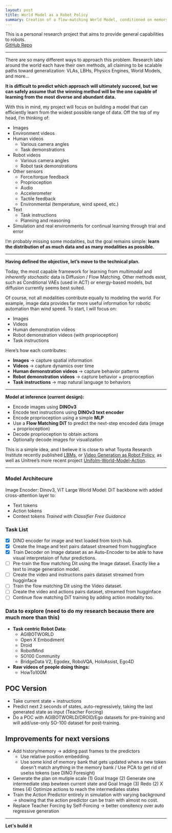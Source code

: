 ```yaml
---
layout: post
title: World Model as a Robot Policy
summary: Creation of a flow-matching World Model, conditioned on memory, text, and actions.
---
```

<!--more-->

This is a personal research project that aims to provide general capabilities to robots.  
[GitHub Repo](https://github.com/GauthierBassereau/A-R-G-O-S)

---

There are so many different ways to approach this problem. Research labs around the world each have their own methods, all claiming to be scalable paths toward generalization: VLAs, LBHs, Physics Engines, World Models, and more...

**It is difficult to predict which approach will ultimately succeed, but we can safely assume that the winning method will be the one capable of learning from the most diverse and abundant data.**

With this in mind, my project will focus on building a model that can efficiently learn from the widest possible range of data. Off the top of my head, I’m thinking of:

- Images  
- Environment videos  
- Human videos  
  - Various camera angles  
  - Task demonstrations  
- Robot videos  
  - Various camera angles  
  - Robot task demonstrations  
- Other sensors  
  - Force/torque feedback  
  - Proprioception  
  - Audio  
  - Accelerometer  
  - Tactile feedback  
  - Environmental (temperature, wind speed, etc.)  
- Text  
  - Task instructions  
  - Planning and reasoning  
- Simulation and real environments for continual learning through trial and error  

I’m probably missing some modalities, but the goal remains simple: **learn the distribution of as much data and as many modalities as possible.**

---

**Having defined the objective, let’s move to the technical plan.**

Today, the most capable framework for learning from *multimodal* and *inherently stochastic* data is Diffusion / Flow Matching. Other methods exist, such as Conditional VAEs (used in ACT) or energy-based models, but diffusion currently seems best suited.

Of course, not all modalities contribute equally to modeling the world. For example, image data provides far more useful information for robotic automation than wind speed. To start, I will focus on:

- Images  
- Videos  
- Human demonstration videos  
- Robot demonstration videos (with proprioception)  
- Task instructions  

Here’s how each contributes:  
- **Images** → capture spatial information  
- **Videos** → capture dynamics over time  
- **Human demonstration videos** → capture behavior patterns  
- **Robot demonstration videos** → capture behavior + proprioception  
- **Task instructions** → map natural language to behaviors  

---

**Model at inference (current design):**

- Encode images using **DINOv3**  
- Encode text instructions using **DINOv3 text encoder**  
- Encode proprioception using a simple **MLP**
- Use a **Flow Matching DiT** to predict the next-step encoded data (image + proprioception)  
- Decode proprioception to obtain actions  
- Optionally decode images for visualization  

This is a simple idea, and I believe it is close to what Toyota Research Institute recently published [LBMs](https://arxiv.org/pdf/2504.02792), or [Video Generation as Robot Policy](https://arxiv.org/pdf/2508.00795), as well as Unitree’s more recent project [Unifolm-World-Model-Action](https://github.com/unitreerobotics/unifolm-world-model-action/tree/main).  

---

### Model Architecure
Image Encoder: Dinov3, ViT Large
World Model: DiT backbone with added cross-attention layer to:
- Text tokens
- Action tokens
- Context tokens
*Trained with Classifier Free Guidance*

### Task List
- [x] DINO encoder for image and text loaded from torch hub.
- [x] Create the Image and text pairs dataset streamed from huggingface
- [x] Train Decoder on Image dataset as an Auto-Encoder to be able to have visual interpretaion of futur predictions.
- [ ] Pre-train the flow matching Dit using the Image dataset. Exactly like a text to image generation model.
- [ ] Create the video and instructions pairs dataset streamed from hugginface
- [ ] Train the flow matching Dit using the Video dataset.
- [ ] Create the video and actions pairs dataset, streamed from hugginface
- [ ] Continue flow matching DiT training by adding action modality too.

### Data to explore (need to do my research because there are much more than this)
- **Task centric Robot Data:**
    - AGIBOTWORLD
    - Open X Embodiment
    - Droid
    - RobotMind
    - SO100 Community
    - BridgeData V2, Egodex, RoboVQA, HoloAssist, Ego4D
- **Raw videos of people doing things:**
    - HowTo100M

## POC Version
- Take current state + instructions
- Predict next 2 seconds of states, auto-regressively, taking the last generated state as input (Teacher Forcing)
- Do a POC with AGIBOTWORLD/DROID/Ego datasets for pre-training and will add/use-only SO-100 dataset for post-training.

## Improvements for next versions
- Add history/memory -> adding past frames to the predictors
    - Use relative position embedding.
    - Use some kind of memory bank that gets updated when a new token doesn't match anything in the memory bank / Use PCA to get rid of uselss tokens (see DINO Foresight)
- Generate the plan on mutiple scale
    (1) Goal Image
    (2) Generate one intermediate step bewteen current state and Goal Image
    (3) Redo (2) X times
    (4) Optimize actions to reach the intermediates states
- Train the Action Predictor entirely in simulation with varying background -> showing that the action predictor can be train with almost no cost.
- Replace Teacher Forcing by Self-Forcing -> better consitency over auto regressive generation

---

**Let's build it**